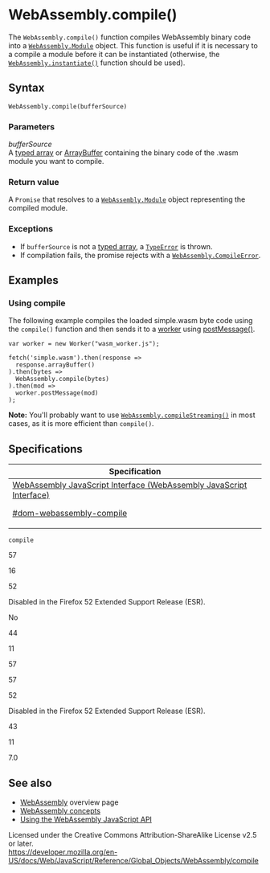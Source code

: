 # WebAssembly.compile()

The `WebAssembly.compile()` function compiles WebAssembly binary code into a [`WebAssembly.Module`](module) object. This function is useful if it is necessary to a compile a module before it can be instantiated (otherwise, the [`WebAssembly.instantiate()`](instantiate) function should be used).

## Syntax

    WebAssembly.compile(bufferSource)

### Parameters

_bufferSource_  
A [typed array](https://developer.mozilla.org/en-US/docs/Web/JavaScript/Typed_arrays) or [ArrayBuffer](../arraybuffer) containing the binary code of the .wasm module you want to compile.

### Return value

A `Promise` that resolves to a [`WebAssembly.Module`](module) object representing the compiled module.

### Exceptions

-   If `bufferSource` is not a [typed array](https://developer.mozilla.org/en-US/docs/Web/JavaScript/Typed_arrays), a [`TypeError`](../typeerror) is thrown.
-   If compilation fails, the promise rejects with a [`WebAssembly.CompileError`](compileerror).

## Examples

### Using compile

The following example compiles the loaded simple.wasm byte code using the `compile()` function and then sends it to a [worker](https://developer.mozilla.org/en-US/docs/Web/API/Web_Workers_API) using [postMessage()](https://developer.mozilla.org/en-US/docs/Web/API/Worker/postMessage).

    var worker = new Worker("wasm_worker.js");

    fetch('simple.wasm').then(response =>
      response.arrayBuffer()
    ).then(bytes =>
      WebAssembly.compile(bytes)
    ).then(mod =>
      worker.postMessage(mod)
    );

**Note:** You'll probably want to use [`WebAssembly.compileStreaming()`](compilestreaming) in most cases, as it is more efficient than `compile()`.

## Specifications

<table><thead><tr class="header"><th>Specification</th></tr></thead><tbody><tr class="odd"><td><a href="https://webassembly.github.io/spec/js-api/#dom-webassembly-compile">WebAssembly JavaScript Interface (WebAssembly JavaScript Interface) 
<br/>

<span class="small">#dom-webassembly-compile</span></a></td></tr></tbody></table>

`compile`

57

16

52

Disabled in the Firefox 52 Extended Support Release (ESR).

No

44

11

57

57

52

Disabled in the Firefox 52 Extended Support Release (ESR).

43

11

7.0

## See also

-   [WebAssembly](https://developer.mozilla.org/en-US/docs/WebAssembly) overview page
-   [WebAssembly concepts](https://developer.mozilla.org/en-US/docs/WebAssembly/Concepts)
-   [Using the WebAssembly JavaScript API](https://developer.mozilla.org/en-US/docs/WebAssembly/Using_the_JavaScript_API)

 
Licensed under the Creative Commons Attribution-ShareAlike License v2.5 or later.  
<a href="https://developer.mozilla.org/en-US/docs/Web/JavaScript/Reference/Global_Objects/WebAssembly/compile" class="_attribution-link">https://developer.mozilla.org/en-US/docs/Web/JavaScript/Reference/Global_Objects/WebAssembly/compile</a>
